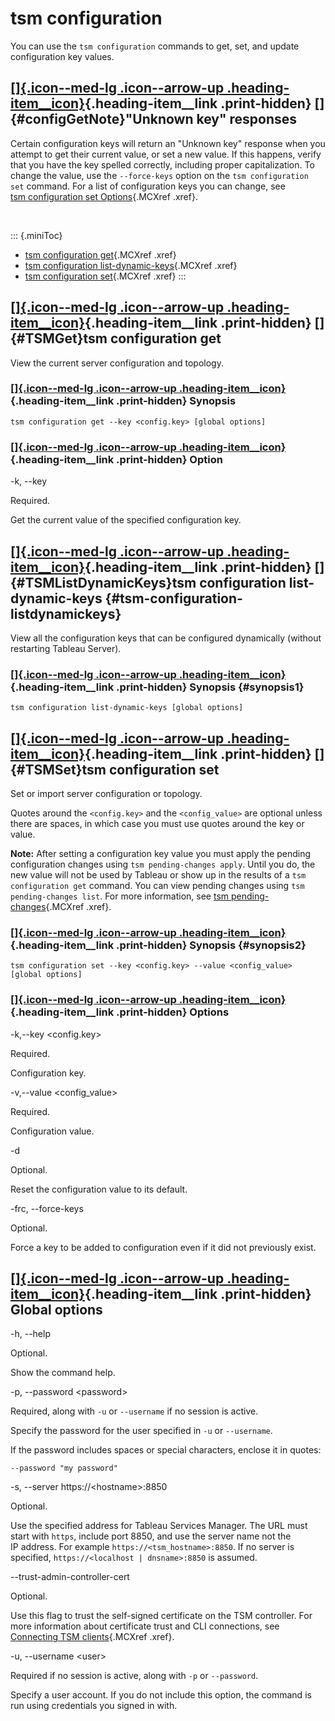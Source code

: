 

tsm configuration
=================
You can use the `tsm configuration` commands to get, set, and update
configuration key values.

<div>

<div>

[[]{.icon--med-lg .icon--arrow-up .heading-item__icon}](https://help.tableau.com/current/server/en-us/cli_configuration_tsm.htm#){.heading-item__link .print-hidden} []{#configGetNote}\"Unknown key\" responses
----------------------------------------------------------------------------------------------------------------------------------------------------------------------------------------------------------------

</div>

Certain configuration keys will return an \"Unknown key\" response when
you attempt to get their current value, or set a new value. If this
happens, verify that you have the key spelled correctly, including
proper capitalization. To change the value, use the `--force-keys`
option on the `tsm configuration set` command. For a list of
configuration keys you can change, see [tsm configuration set
Options](https://help.tableau.com/current/server/en-us/cli_configuration-set_tsm.htm){.MCXref
.xref}.

 

</div>

::: {.miniToc}
-   [tsm configuration
    get](https://help.tableau.com/current/server/en-us/cli_configuration_tsm.htm#TSMGet){.MCXref
    .xref}
-   [tsm configuration
    list-dynamic-keys](https://help.tableau.com/current/server/en-us/cli_configuration_tsm.htm#TSMListDynamicKeys){.MCXref
    .xref}
-   [tsm configuration
    set](https://help.tableau.com/current/server/en-us/cli_configuration_tsm.htm#TSMSet){.MCXref
    .xref}
:::

<div>

<div>

[[]{.icon--med-lg .icon--arrow-up .heading-item__icon}](https://help.tableau.com/current/server/en-us/cli_configuration_tsm.htm#){.heading-item__link .print-hidden} []{#TSMGet}tsm configuration get
-----------------------------------------------------------------------------------------------------------------------------------------------------------------------------------------------------

</div>

View the current server configuration and topology.

<div>

### [[]{.icon--med-lg .icon--arrow-up .heading-item__icon}](https://help.tableau.com/current/server/en-us/cli_configuration_tsm.htm#){.heading-item__link .print-hidden} Synopsis

</div>

`tsm configuration get --key <config.key> [global options]`

<div>

### [[]{.icon--med-lg .icon--arrow-up .heading-item__icon}](https://help.tableau.com/current/server/en-us/cli_configuration_tsm.htm#){.heading-item__link .print-hidden} Option

</div>

-k, \--key

Required.

Get the current value of the specified configuration key.

</div>

<div>

<div>

[[]{.icon--med-lg .icon--arrow-up .heading-item__icon}](https://help.tableau.com/current/server/en-us/cli_configuration_tsm.htm#){.heading-item__link .print-hidden} []{#TSMListDynamicKeys}tsm configuration list-dynamic-keys {#tsm-configuration-listdynamickeys}
-------------------------------------------------------------------------------------------------------------------------------------------------------------------------------------------------------------------------------

</div>

View all the configuration keys that can be configured dynamically
(without restarting Tableau Server).

<div>

### [[]{.icon--med-lg .icon--arrow-up .heading-item__icon}](https://help.tableau.com/current/server/en-us/cli_configuration_tsm.htm#){.heading-item__link .print-hidden} Synopsis {#synopsis1}

</div>

`tsm configuration list-dynamic-keys [global options]`

</div>

<div>

<div>

[[]{.icon--med-lg .icon--arrow-up .heading-item__icon}](https://help.tableau.com/current/server/en-us/cli_configuration_tsm.htm#){.heading-item__link .print-hidden} []{#TSMSet}tsm configuration set
-----------------------------------------------------------------------------------------------------------------------------------------------------------------------------------------------------

</div>

Set or import server configuration or topology.

Quotes around the `<config.key>` and the `<config_value>` are optional
unless there are spaces, in which case you must use quotes around the
key or value.

**Note:** After setting a configuration key value you must apply the
pending configuration changes using `tsm pending-changes apply`. Until
you do, the new value will not be used by Tableau or show up in the
results of a `tsm configuration get` command. You can view pending
changes using `tsm pending-changes list`. For more information, see [tsm
pending-changes](https://help.tableau.com/current/server/en-us/cli_pending-changes.htm){.MCXref
.xref}.

<div>

### [[]{.icon--med-lg .icon--arrow-up .heading-item__icon}](https://help.tableau.com/current/server/en-us/cli_configuration_tsm.htm#){.heading-item__link .print-hidden} Synopsis {#synopsis2}

</div>

`tsm configuration set --key <config.key> --value <config_value> [global options]`

<div>

### [[]{.icon--med-lg .icon--arrow-up .heading-item__icon}](https://help.tableau.com/current/server/en-us/cli_configuration_tsm.htm#){.heading-item__link .print-hidden} Options

</div>

-k,\--key \<config.key\>

Required.

Configuration key.

-v,\--value \<config\_value\>

Required.

Configuration value.

-d

Optional.

Reset the configuration value to its default.

-frc, \--force-keys

Optional.

Force a key to be added to configuration even if it did not previously
exist.

</div>

<div>

[[]{.icon--med-lg .icon--arrow-up .heading-item__icon}](https://help.tableau.com/current/server/en-us/cli_configuration_tsm.htm#){.heading-item__link .print-hidden} Global options
-----------------------------------------------------------------------------------------------------------------------------------------------------------------------------------

</div>

-h, \--help

Optional.

Show the command help.

-p, \--password \<password\>

Required, along with `-u` or `--username` if no session is active.

Specify the password for the user specified in `-u` or `--username`.

If the password includes spaces or special characters, enclose it in
quotes:

`--password "my password"`

-s, \--server https://\<hostname\>:8850

Optional.

Use the specified address for Tableau Services Manager. The URL must
start with `https`, include port 8850, and use the server name not the
IP address. For example `https://<tsm_hostname>:8850`. If no server is
specified, `https://<localhost | dnsname>:8850` is assumed.

\--trust-admin-controller-cert

Optional.

Use this flag to trust the self-signed certificate on the
TSM controller. For more information about certificate trust and
CLI connections, see [Connecting
TSM clients](https://help.tableau.com/current/server/en-us/tsm_overview.htm#Connecti){.MCXref
.xref}.

-u, \--username \<user\>

Required if no session is active, along with `-p` or `--password`.

Specify a user account. If you do not include this option, the command
is run using credentials you signed in with.
